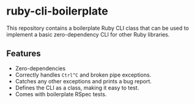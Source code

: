 # ruby-cli-boilerplate

This repository contains a boilerplate Ruby CLI class that can be used to
implement a basic zero-dependency CLI for other Ruby libraries.

## Features

* Zero-dependencies
* Correctly handles `Ctrl^C` and broken pipe exceptions.
* Catches any other exceptions and prints a bug report.
* Defines the CLI as a class, making it easy to test.
* Comes with boilerplate RSpec tests.

